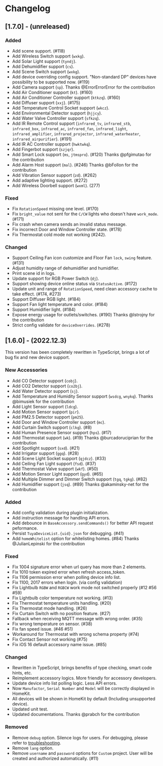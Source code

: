 # Changelog

## [1.7.0] - (unreleased)

### Added
- Add scene support. (#118)
- Add Wireless Switch support (`wxkg`).
- Add Solar Light support (`tyndj`).
- Add Dehumidifier support (`cs`).
- Add Scene Switch support (`wxkg`).
- Add device overriding config support. "Non-standard DP" devices have possibility to be supported now. (#119)
- Add Camera support (`sp`). Thanks @ErrorErrorError for the contribution
- Add Air Conditioner support (`kt`). (#160)
- Add Air Conditioner Controller support (`ktkzq`). (#160)
- Add Diffuser support (`xxj`). (#175)
- Add Temperature Control Socket support (`wkcz`).
- Add Environmental Detector support (`hjjcy`).
- Add Water Valve Controller support (`sfkzq`).
- Add IR Remote Control support (`infrared_tv`, `infrared_stb`, `infrared_box`, `infrared_ac`, `infrared_fan`, `infrared_light`, `infrared_amplifier`, `infrared_projector`, `infrared_waterheater`, `infrared_airpurifier`). (#191)
- Add IR AC Controller support (`hwktwkq`).
- Add Fingerbot support (`szjqr`).
- Add Smart Lock support (`ms`, `jtmspro`). (#120) Thanks @pfgimutao for the contribution
- Add Alarm Host support (`mal`). (#246) Thanks @bFollon for the contribution
- Add Vibration Sensor support (`zd`). (#262)
- Add adaptive lighting support. (#272)
- Add Wireless Doorbell support (`wxml`). (277)


### Fixed
- Fix `RotationSpeed` missing one level. (#170)
- Fix `bright_value` not sent for the `C/CW` lights who doesn't have `work_mode`. (#171)
- Fix crash when camera sends an invalid status message.
- Fix incorrect Door and Window Controller state. (#178)
- Fix Thermostat cold mode not working (#242).


### Changed
- Support Ceiling Fan icon customize and Floor Fan `lock`, `swing` feature. (#131)
- Adjust humidity range of dehumidifier and humidifier.
- Print scene id in logs.
- Update support for RGB Power Switch (`dj`).
- Support showing device online status via `StatusActive`. (#172)
- Update unit and range of `RotationSpeed`, need clean accessory cache to take effect. (#174, #273)
- Support Diffuser RGB light. (#184)
- Support Fan light temperature and color. (#184)
- Support Humidifier light. (#184)
- Expose energy usage for outlets/switches. (#190) Thanks @lstrojny for the contribution
- Strict config validate for `deviceOverrides`. (#278)


## [1.6.0] - (2022.12.3)

This version has been completely rewritten in TypeScript, brings a lot of bug fix and new device support.

### New Accessories
- Add CO Detector support (`cobj`).
- Add CO2 Detector support (`co2bj`).
- Add Water Detector support (`sj`).
- Add Temperature and Humidity Sensor support (`wsdcg`, `wnykq`). Thanks @bimusiek for the contribution
- Add Light Sensor support (`ldcg`).
- Add Motion Sensor support (`pir`).
- Add PM2.5 Detector support (`pm25`).
- Add Door and Window Controller support (`mc`).
- Add Curtain Switch support (`clkg`). (#8)
- Add Human Presence Sensor support (`hps`). (#17)
- Add Thermostat support (`wk`). (#19) Thanks @burcadoruciprian for the contribution
- Add Spotlight support (`sxd`). (#21)
- Add Irrigator support (`ggq`). (#28)
- Add Scene Light Socket support (`qjdcz`). (#33)
- Add Ceiling Fan Light support (`fsd`). (#37)
- Add Thermostat Valve support (`wkf`). (#50)
- Add Motion Sensor Light support (`gyd`). (#65)
- Add Multiple Dimmer and Dimmer Switch support (`tgq`, `tgkg`). (#82)
- Add Humidifier support (`jsq`). (#89) Thanks @akaminsky-net for the contribution


### Added
- Add config validation during plugin initialization.
- Add instruction message for handling API errors.
- Add debounce in `BaseAccessory.sendCommands()` for better API request peformance.
- Persist `TuyaDeviceList.{uid}.json` for debugging. (#41)
- Add `homeWhitelist` option for whitelisting homes. (#84) Thanks @JulianLepinski for the contribution


### Fixed
- Fix 1004 signature error when url query has more than 2 elements.
- Fix 1010 token expired error when refresh access_token.
- Fix 1106 permission error when polling device info list.
- Fix 1100, 2017 errors when login. (via config validation)
- Fix Lightbulb `RGBW` and `RGBCW` work mode not switched properly (#12 #56 #59)
- Fix Lightbulb color temperature not working. (#13)
- Fix Thermostat temperature units handling. (#20)
- Fix Thermostat mode handling. (#26)
- Fix Curtain Switch with no position feature. (#27)
- Fallback when receiving MQTT message with wrong order. (#35)
- Fix wrong temperature on sensor. (#38)
- Fix fan speed issue. (#46 #51)
- Workaround for Thermostat with wrong schema property (#74)
- Fix Contact Sensor not working (#75)
- Fix iOS 16 default accessory name issue. (#85)


### Changed
- Rewritten in TypeScript, brings benefits of type checking, smart code hints, etc.
- Reimplement accessory logics. More friendly for accessory developers.
- Update device info list polling logic. Less API errors.
- Now `Manufactor`, `Serial Number` and `Model` will be correctly displayed in HomeKit.
- All devices will be shown in HomeKit by default (Including unsupported device).
- Updated unit test.
- Updated documentations. Thanks @prabch for the contribution


### Removed
- Remove `debug` option. Silence logs for users. For debugging, please refer to [troubleshooting](https://github.com/0x5e/homebridge-tuya-platform#troubleshooting).
- Remove `lang` option.
- Remove `username` and `password` options for `Custom` project. User will be created and authorized automatically. (#11)
